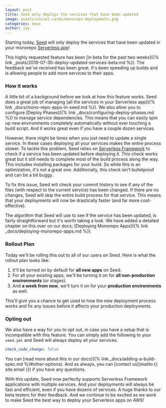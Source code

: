 ```yaml
---
layout: post
title: Seed only deploys the services that have been updated
image: assets/social-cards/monorepo-deployments.png
categories: news
author: jay
---
```


Starting today, [Seed](/) will only deploy the services that have been updated in your monorepo [Serverless app](https://serverless.com)!

This highly requested feature has been [in beta for the past two weeks]({% link _posts/2019-07-30-deploy-updated-services-beta.md %}). The feedback we've received has been great. It's been speeding up builds and is allowing people to add more services to their apps. 

### How it works

A little bit of a background before we look at how this feature works. Seed does a great job of managing [all the services in your Serverless app]({% link _docs/mono-repo-apps-in-seed.md %}). We also allow you to configure [Deploy Phases]({% link _docs/configuring-deploy-phases.md %}) to manage service dependencies. This means that you can easily spin up new environments completely automatically without ever touching a build script. And it works great even if you have a couple dozen services. 

However, there might be times when you just need to update a single service. In these cases deploying all your services makes the entire process slower. To tackle this problem, Seed relies on [Serverless Framework](https://serverless.com) to check if a service has been updated before deploying it. This check works great but it still needs to complete most of the build process along the way. This includes installing packages for your build. So while this is an optimization, it's not a great one. Additionally, this check isn't bulletproof and can be a bit buggy.

To fix this issue, Seed will check your commit history to see if any of the files (with respect to the current service) has been changed. If there are no changes, Seed will skip the entire build process for that service. This means that your deployments will now be drastically faster (and far more cost-effective).

The algorithm that Seed will use to see if the service has been updated, is fairly straightforward but it's worth taking a look. We have added a detailed chapter on this over on our docs; [Deploying Monorepo Apps]({% link _docs/deploying-monorepo-apps.md %}).

### Rollout Plan

Today we'll be rolling this out to all of our users on Seed. Here is what the rollout plan looks like:

1. It'll be turned on by default for **all new apps** on Seed.
2. For all your existing apps, we'll be turning it on for **all non-production environments** (or stages).
3. And **a week from now**, we'll turn it on for your **production environments** as well.

This'll give you a chance to get used to how the new deployment process works and fix any issues before it affects your production deployments.

### Opting out

We also have a way for you to opt out, in case you have a setup that is incompatible with this feature. You can simply add the following to your `seed.yml` and Seed will always deploy all your services.

``` yml
check_code_change: false
```

You can [read more about this in our docs]({% link _docs/adding-a-build-spec.md %}#other-options). And as always, you can [contact us](mailto:{{ site.email }}) if you have any questions.

With this update, Seed now perfectly supports Serverless Framework applications with multiple services. And your deployments will always be fast and efficient, even if you have dozens of services. A huge thanks to our beta testers for their feedback. And we continue to be excited as we work to make Seed the best way to deploy your Serverless apps on AWS!
